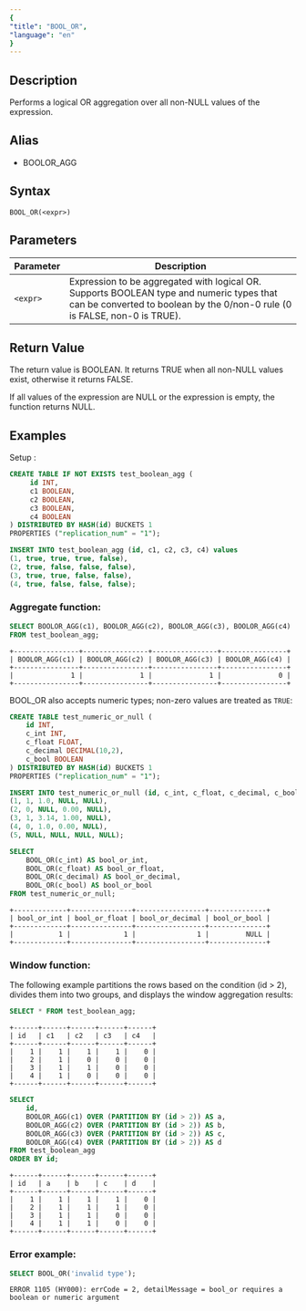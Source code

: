 ```yaml
---
{
"title": "BOOL_OR",
"language": "en"
}
---
```


## Description

Performs a logical OR aggregation over all non-NULL values of the expression.

## Alias

- BOOLOR_AGG

## Syntax

```text
BOOL_OR(<expr>)
```

## Parameters

| Parameter | Description |
| -- | -- |
| `<expr>` | Expression to be aggregated with logical OR. Supports BOOLEAN type and numeric types that can be converted to boolean by the 0/non-0 rule (0 is FALSE, non-0 is TRUE). |

## Return Value

The return value is BOOLEAN. It returns TRUE when all non-NULL values exist, otherwise it returns FALSE.

If all values of the expression are NULL or the expression is empty, the function returns NULL.

## Examples

Setup :
```sql
CREATE TABLE IF NOT EXISTS test_boolean_agg (
     id INT,
     c1 BOOLEAN,
     c2 BOOLEAN,
     c3 BOOLEAN,
     c4 BOOLEAN
) DISTRIBUTED BY HASH(id) BUCKETS 1
PROPERTIES ("replication_num" = "1"); 

INSERT INTO test_boolean_agg (id, c1, c2, c3, c4) values 
(1, true, true, true, false),
(2, true, false, false, false),
(3, true, true, false, false),
(4, true, false, false, false);
```

### Aggregate function:
```sql
SELECT BOOLOR_AGG(c1), BOOLOR_AGG(c2), BOOLOR_AGG(c3), BOOLOR_AGG(c4)
FROM test_boolean_agg;
```
```text
+----------------+----------------+----------------+----------------+
| BOOLOR_AGG(c1) | BOOLOR_AGG(c2) | BOOLOR_AGG(c3) | BOOLOR_AGG(c4) |
+----------------+----------------+----------------+----------------+
|              1 |              1 |              1 |              0 |
+----------------+----------------+----------------+----------------+
```


BOOL_OR also accepts numeric types; non-zero values are treated as `TRUE`:
```sql
CREATE TABLE test_numeric_or_null (
    id INT,
    c_int INT,
    c_float FLOAT,
    c_decimal DECIMAL(10,2),
    c_bool BOOLEAN
) DISTRIBUTED BY HASH(id) BUCKETS 1
PROPERTIES ("replication_num" = "1");

INSERT INTO test_numeric_or_null (id, c_int, c_float, c_decimal, c_bool) VALUES
(1, 1, 1.0, NULL, NULL),
(2, 0, NULL, 0.00, NULL),
(3, 1, 3.14, 1.00, NULL),
(4, 0, 1.0, 0.00, NULL),
(5, NULL, NULL, NULL, NULL);
```

```sql
SELECT
    BOOL_OR(c_int) AS bool_or_int,
    BOOL_OR(c_float) AS bool_or_float,
    BOOL_OR(c_decimal) AS bool_or_decimal,
    BOOL_OR(c_bool) AS bool_or_bool
FROM test_numeric_or_null;
```
```text
+-------------+---------------+-----------------+--------------+
| bool_or_int | bool_or_float | bool_or_decimal | bool_or_bool |
+-------------+---------------+-----------------+--------------+
|           1 |             1 |               1 |         NULL |
+-------------+---------------+-----------------+--------------+
```

### Window function:
The following example partitions the rows based on the condition (id > 2), 
divides them into two groups, and displays the window aggregation results:
```sql
SELECT * FROM test_boolean_agg;
```
```text
+------+------+------+------+------+
| id   | c1   | c2   | c3   | c4   |
+------+------+------+------+------+
|    1 |    1 |    1 |    1 |    0 |
|    2 |    1 |    0 |    0 |    0 |
|    3 |    1 |    1 |    0 |    0 |
|    4 |    1 |    0 |    0 |    0 |
+------+------+------+------+------+
```
```sql
SELECT
    id,
    BOOLOR_AGG(c1) OVER (PARTITION BY (id > 2)) AS a,
    BOOLOR_AGG(c2) OVER (PARTITION BY (id > 2)) AS b,
    BOOLOR_AGG(c3) OVER (PARTITION BY (id > 2)) AS c,
    BOOLOR_AGG(c4) OVER (PARTITION BY (id > 2)) AS d
FROM test_boolean_agg
ORDER BY id;
```
```text
+------+------+------+------+------+
| id   | a    | b    | c    | d    |
+------+------+------+------+------+
|    1 |    1 |    1 |    1 |    0 |
|    2 |    1 |    1 |    1 |    0 |
|    3 |    1 |    1 |    0 |    0 |
|    4 |    1 |    1 |    0 |    0 |
+------+------+------+------+------+
```

### Error example:
```sql
SELECT BOOL_OR('invalid type');
```
```text
ERROR 1105 (HY000): errCode = 2, detailMessage = bool_or requires a boolean or numeric argument
```